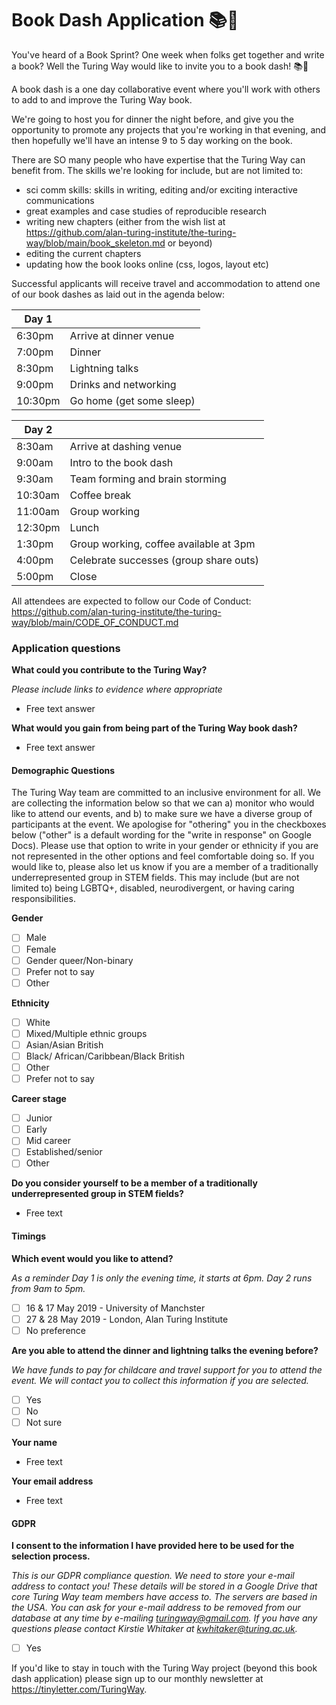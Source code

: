 # Book Dash Application :books::dash:

You've heard of a Book Sprint?
One week when folks get together and write a book?
Well the Turing Way would like to invite you to a book dash! :books::dash:

A book dash is a one day collaborative event where you'll work with others to add to and improve the Turing Way book.

We're going to host you for dinner the night before, and give you the opportunity to promote any projects that you're working in that evening, and then hopefully we'll have an intense 9 to 5 day working on the book.

There are SO many people who have expertise that the Turing Way can benefit from.
The skills we're looking for include, but are not limited to:

* sci comm skills: skills in writing, editing and/or exciting interactive communications
* great examples and case studies of reproducible research
* writing new chapters (either from the wish list at https://github.com/alan-turing-institute/the-turing-way/blob/main/book_skeleton.md or beyond)
* editing the current chapters
* updating how the book looks online (css, logos, layout etc)

Successful applicants will receive travel and accommodation to attend one of our book dashes as laid out in the agenda below:

| Day 1	|     |
| ----- | --- |
| 6:30pm | Arrive at dinner venue |
| 7:00pm | Dinner |
| 8:30pm | Lightning talks |
| 9:00pm | Drinks and networking |
| 10:30pm | Go home (get some sleep) |

| Day 2	|     |
| ----- | --- |
| 8:30am | Arrive at dashing venue |
| 9:00am | Intro to the book dash | 
| 9:30am | Team forming and brain storming |
| 10:30am | Coffee break | 
| 11:00am | Group working | 
| 12:30pm | Lunch |
| 1:30pm | Group working, coffee available at 3pm |
| 4:00pm | Celebrate successes (group share outs) |
| 5:00pm | Close |

All attendees are expected to follow our Code of Conduct: https://github.com/alan-turing-institute/the-turing-way/blob/main/CODE_OF_CONDUCT.md

### Application questions

**What could you contribute to the Turing Way?**

*Please include links to evidence where appropriate*

* Free text answer

**What would you gain from being part of the Turing Way book dash?**

* Free text answer

#### Demographic Questions

The Turing Way team are committed to an inclusive environment for all.
We are collecting the information below so that we can a) monitor who would like to attend our events, and b) to make sure we have a diverse group of participants at the event.
We apologise for "othering" you in the checkboxes below ("other" is a default wording for the "write in response" on Google Docs).
Please use that option to write in your gender or ethnicity if you are not represented in the other options and feel comfortable doing so.
If you would like to, please also let us know if you are a member of a traditionally underrepresented group in STEM fields.
This may include (but are not limited to) being LGBTQ+, disabled, neurodivergent, or having caring responsibilities.

**Gender**

- [ ] Male
- [ ] Female
- [ ] Gender queer/Non-binary
- [ ] Prefer not to say
- [ ] Other

**Ethnicity**

- [ ] White
- [ ] Mixed/Multiple ethnic groups
- [ ] Asian/Asian British
- [ ] Black/ African/Caribbean/Black British
- [ ] Other
- [ ] Prefer not to say

**Career stage**

- [ ] Junior
- [ ] Early
- [ ] Mid career
- [ ] Established/senior
- [ ] Other

**Do you consider yourself to be a member of a traditionally underrepresented group in STEM fields?**

* Free text

#### Timings

**Which event would you like to attend?**

*As a reminder Day 1 is only the evening time, it starts at 6pm.*
*Day 2 runs from 9am to 5pm.*

- [ ] 16 & 17 May 2019 - University of Manchster
- [ ] 27 & 28 May 2019 - London, Alan Turing Institute
- [ ] No preference

**Are you able to attend the dinner and lightning talks the evening before?**

*We have funds to pay for childcare and travel support for you to attend the event.*
*We will contact you to collect this information if you are selected.*

- [ ] Yes
- [ ] No
- [ ] Not sure

**Your name**
* Free text

**Your email address**
* Free text

#### GDPR

**I consent to the information I have provided here to be used for the selection process.**

*This is our GDPR compliance question.*
*We need to store your e-mail address to contact you!*
*These details will be stored in a Google Drive that core Turing Way team members have access to.*
*The servers are based in the USA.*
*You can ask for your e-mail address to be removed from our database at any time by e-mailing turingway@gmail.com.*
*If you have any questions please contact Kirstie Whitaker at kwhitaker@turing.ac.uk.*

- [ ] Yes

If you'd like to stay in touch with the Turing Way project (beyond this book dash application) please sign up to our monthly newsletter at https://tinyletter.com/TuringWay.
